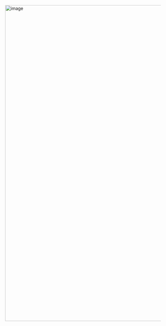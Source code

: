 <img width="954" height="1019" alt="image" src="https://github.com/user-attachments/assets/e858551e-2ee3-478d-b77e-84d22f358064" />
